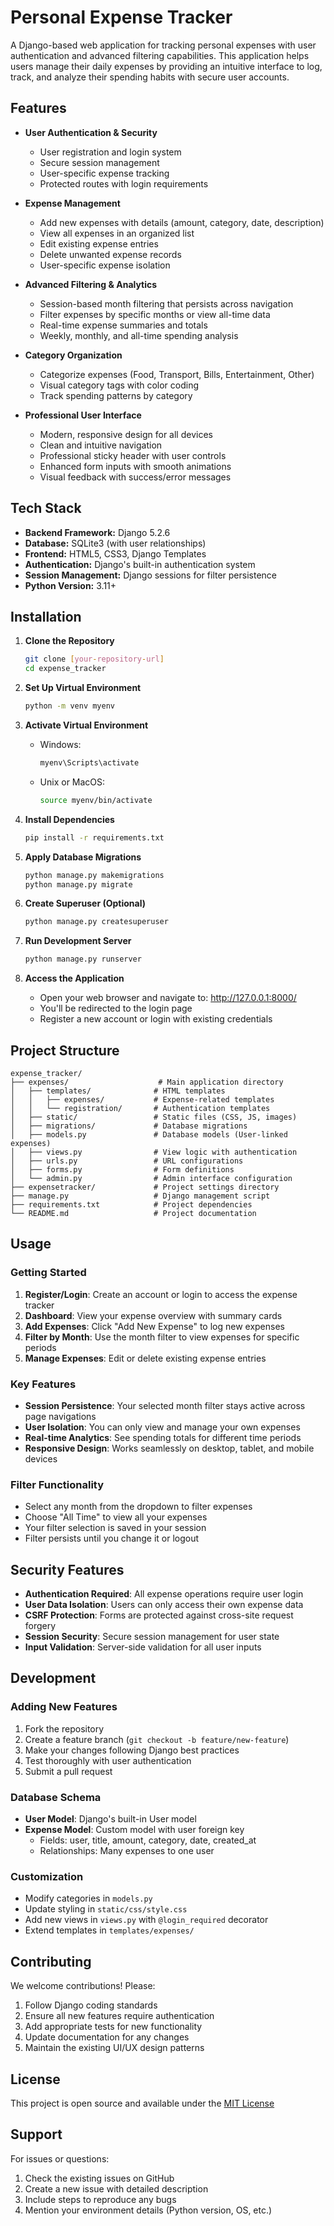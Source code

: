 # Personal Expense Tracker

A Django-based web application for tracking personal expenses with user authentication and advanced filtering capabilities. This application helps users manage their daily expenses by providing an intuitive interface to log, track, and analyze their spending habits with secure user accounts.

## Features

- **User Authentication & Security**
  - User registration and login system
  - Secure session management
  - User-specific expense tracking
  - Protected routes with login requirements

- **Expense Management**
  - Add new expenses with details (amount, category, date, description)
  - View all expenses in an organized list
  - Edit existing expense entries
  - Delete unwanted expense records
  - User-specific expense isolation
  
- **Advanced Filtering & Analytics**
  - Session-based month filtering that persists across navigation
  - Filter expenses by specific months or view all-time data
  - Real-time expense summaries and totals
  - Weekly, monthly, and all-time spending analysis

- **Category Organization**
  - Categorize expenses (Food, Transport, Bills, Entertainment, Other)
  - Visual category tags with color coding
  - Track spending patterns by category

- **Professional User Interface**
  - Modern, responsive design for all devices
  - Clean and intuitive navigation
  - Professional sticky header with user controls
  - Enhanced form inputs with smooth animations
  - Visual feedback with success/error messages

## Tech Stack

- **Backend Framework:** Django 5.2.6
- **Database:** SQLite3 (with user relationships)
- **Frontend:** HTML5, CSS3, Django Templates
- **Authentication:** Django's built-in authentication system
- **Session Management:** Django sessions for filter persistence
- **Python Version:** 3.11+

## Installation

1. **Clone the Repository**
   ```bash
   git clone [your-repository-url]
   cd expense_tracker
   ```

2. **Set Up Virtual Environment**
   ```bash
   python -m venv myenv
   ```

3. **Activate Virtual Environment**
   - Windows:
     ```bash
     myenv\Scripts\activate
     ```
   - Unix or MacOS:
     ```bash
     source myenv/bin/activate
     ```

4. **Install Dependencies**
   ```bash
   pip install -r requirements.txt
   ```

5. **Apply Database Migrations**
   ```bash
   python manage.py makemigrations
   python manage.py migrate
   ```

6. **Create Superuser (Optional)**
   ```bash
   python manage.py createsuperuser
   ```

7. **Run Development Server**
   ```bash
   python manage.py runserver
   ```

8. **Access the Application**
   - Open your web browser and navigate to: http://127.0.0.1:8000/
   - You'll be redirected to the login page
   - Register a new account or login with existing credentials

## Project Structure

```
expense_tracker/
├── expenses/                    # Main application directory
│   ├── templates/              # HTML templates
│   │   ├── expenses/           # Expense-related templates
│   │   └── registration/       # Authentication templates
│   ├── static/                 # Static files (CSS, JS, images)
│   ├── migrations/             # Database migrations
│   ├── models.py               # Database models (User-linked expenses)
│   ├── views.py                # View logic with authentication
│   ├── urls.py                 # URL configurations
│   ├── forms.py                # Form definitions
│   └── admin.py                # Admin interface configuration
├── expensetracker/             # Project settings directory
├── manage.py                   # Django management script
├── requirements.txt            # Project dependencies
└── README.md                   # Project documentation
```

## Usage

### Getting Started
1. **Register/Login**: Create an account or login to access the expense tracker
2. **Dashboard**: View your expense overview with summary cards
3. **Add Expenses**: Click "Add New Expense" to log new expenses
4. **Filter by Month**: Use the month filter to view expenses for specific periods
5. **Manage Expenses**: Edit or delete existing expense entries

### Key Features
- **Session Persistence**: Your selected month filter stays active across page navigations
- **User Isolation**: You can only view and manage your own expenses
- **Real-time Analytics**: See spending totals for different time periods
- **Responsive Design**: Works seamlessly on desktop, tablet, and mobile devices

### Filter Functionality
- Select any month from the dropdown to filter expenses
- Choose "All Time" to view all your expenses
- Your filter selection is saved in your session
- Filter persists until you change it or logout

## Security Features

- **Authentication Required**: All expense operations require user login
- **User Data Isolation**: Users can only access their own expense data
- **CSRF Protection**: Forms are protected against cross-site request forgery
- **Session Security**: Secure session management for user state
- **Input Validation**: Server-side validation for all user inputs

## Development

### Adding New Features
1. Fork the repository
2. Create a feature branch (`git checkout -b feature/new-feature`)
3. Make your changes following Django best practices
4. Test thoroughly with user authentication
5. Submit a pull request

### Database Schema
- **User Model**: Django's built-in User model
- **Expense Model**: Custom model with user foreign key
  - Fields: user, title, amount, category, date, created_at
  - Relationships: Many expenses to one user

### Customization
- Modify categories in `models.py`
- Update styling in `static/css/style.css`
- Add new views in `views.py` with `@login_required` decorator
- Extend templates in `templates/expenses/`

## Contributing

We welcome contributions! Please:
1. Follow Django coding standards
2. Ensure all new features require authentication
3. Add appropriate tests for new functionality
4. Update documentation for any changes
5. Maintain the existing UI/UX design patterns

## License

This project is open source and available under the [MIT License](LICENSE)

## Support

For issues or questions:
1. Check the existing issues on GitHub
2. Create a new issue with detailed description
3. Include steps to reproduce any bugs
4. Mention your environment details (Python version, OS, etc.)

